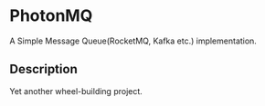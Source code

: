 # PhotonMQ

A Simple Message Queue(RocketMQ, Kafka etc.) implementation.

## Description

Yet another wheel-building project.
